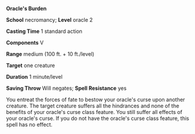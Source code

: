  **Oracle's Burden**

**School** necromancy; **Level** oracle 2

**Casting Time** 1 standard action

**Components** V

**Range** medium (100 ft. + 10 ft./level)

**Target** one creature

**Duration** 1 minute/level

**Saving Throw** Will negates; **Spell Resistance** yes

You entreat the forces of fate to bestow your oracle's curse upon another creature. The target creature suffers all the hindrances and none of the benefits of your oracle's curse class feature. You still suffer all effects of your oracle's curse. If you do not have the oracle's curse class feature, this spell has no effect.

